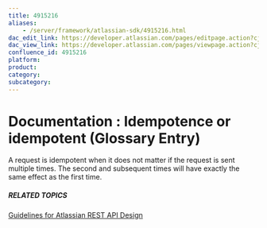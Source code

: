 ```yaml
---
title: 4915216
aliases:
    - /server/framework/atlassian-sdk/4915216.html
dac_edit_link: https://developer.atlassian.com/pages/editpage.action?cjm=wozere&pageId=4915216
dac_view_link: https://developer.atlassian.com/pages/viewpage.action?cjm=wozere&pageId=4915216
confluence_id: 4915216
platform:
product:
category:
subcategory:
---
```

# Documentation : Idempotence or idempotent (Glossary Entry)

A request is idempotent when it does not matter if the request is sent multiple times. The second and subsequent times will have exactly the same effect as the first time.

##### RELATED TOPICS

<a href="/pages/createpage.action?spaceKey=DOCS&amp;title=Guidelines+for+Atlassian+REST+API+Design&amp;linkCreation=true&amp;fromPageId=4915216" class="createlink">Guidelines for Atlassian REST API Design</a>
















































































































































































































































































































